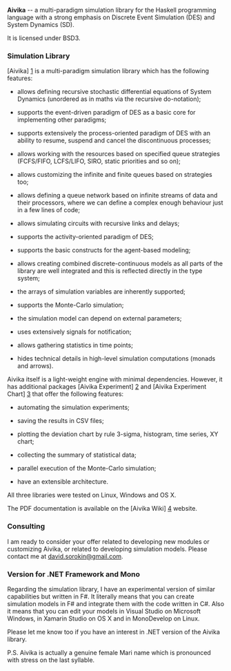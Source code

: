 **Aivika** -- a multi-paradigm simulation library for 
the Haskell programming language with a strong emphasis on
Discrete Event Simulation (DES) and System Dynamics (SD).

It is licensed under BSD3.

### Simulation Library

[Aivika] [1] is a multi-paradigm simulation library which has 
the following features:

* allows defining recursive stochastic differential equations of 
  System Dynamics (unordered as in maths via the recursive do-notation);

* supports the event-driven paradigm of DES as a basic core
  for implementing other paradigms;

* supports extensively the process-oriented paradigm of DES
  with an ability to resume, suspend and cancel 
  the discontinuous processes;

* allows working with the resources based on specified queue strategies 
  (FCFS/FIFO, LCFS/LIFO, SIRO, static priorities and so on);

* allows customizing the infinite and finite queues based on strategies too;

* allows defining a queue network based on infinite streams of data
  and their processors, where we can define a complex enough
  behaviour just in a few lines of code;

* allows simulating circuits with recursive links and delays;

* supports the activity-oriented paradigm of DES;

* supports the basic constructs for the agent-based modeling;

* allows creating combined discrete-continuous models as all parts
  of the library are well integrated and this is reflected directly in
  the type system;

* the arrays of simulation variables are inherently supported;

* supports the Monte-Carlo simulation;

* the simulation model can depend on external parameters;

* uses extensively signals for notification;

* allows gathering statistics in time points;

* hides technical details in high-level simulation computations
  (monads and arrows).

Aivika itself is a light-weight engine with minimal dependencies. 
However, it has additional packages [Aivika Experiment] [2] and 
[Aivika Experiment Chart] [3] that offer the following features:

* automating the simulation experiments;

* saving the results in CSV files;

* plotting the deviation chart by rule 3-sigma, histogram, 
  time series, XY chart;

* collecting the summary of statistical data;

* parallel execution of the Monte-Carlo simulation;

* have an extensible architecture.

All three libraries were tested on Linux, Windows and OS X.

The PDF documentation is available on the [Aivika Wiki] [4] website.

### Consulting

I am ready to consider your offer related to developing new modules or customizing Aivika, or related to developing simulation models. Please contact me at <david.sorokin@gmail.com>.

### Version for .NET Framework and Mono

Regarding the simulation library, I have an experimental version of similar capabilities but written in F#. It literally means that you can create simulation models in F# and integrate them with the code written in C#. Also it means that you can edit your models in Visual Studio on Microsoft Windows, in Xamarin Studio on OS X and in MonoDevelop on Linux. 

Please let me know too if you have an interest in .NET version of the Aivika library.

[1]: http://hackage.haskell.org/package/aivika  "Aivika"
[2]: http://hackage.haskell.org/package/aivika-experiment  "Aivika Experiment"
[3]: http://hackage.haskell.org/package/aivika-experiment-chart  "Aivika Experiment Chart"
[4]: https://github.com/dsorokin/aivika/wiki  "Aivika Wiki"

P.S. Aivika is actually a genuine female Mari name which is pronounced 
with stress on the last syllable.
